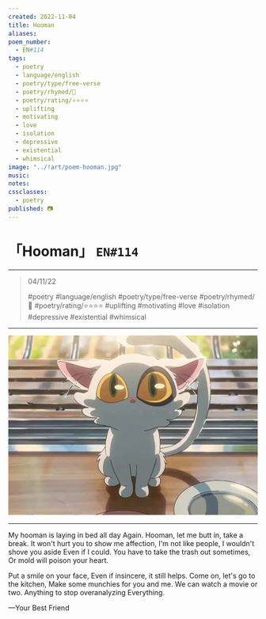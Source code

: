 ```yaml
---
created: 2022-11-04
title: Hooman
aliases:
poem_number:
  - EN#114
tags:
  - poetry
  - language/english
  - poetry/type/free-verse
  - poetry/rhymed/🔴
  - poetry/rating/⭐⭐⭐⭐
  - uplifting
  - motivating
  - love
  - isolation
  - depressive
  - existential
  - whimsical
image: "../!art/poem-hooman.jpg"
music:
notes:
cssclasses:
  - poetry
published: 📷
---
```

# 「Hooman」 `EN#114`

---

> 04/11/22
> 
> #poetry 
> #language/english 
> #poetry/type/free-verse 
> #poetry/rhymed/🔴 
> #poetry/rating/⭐⭐⭐⭐ 
> #uplifting #motivating #love #isolation #depressive #existential #whimsical 

---

![poem-hooman](../!art/poem-hooman.jpg)


---

My hooman is laying in bed all day
Again.
Hooman, let me butt in, take a break.
It won't hurt you to show me affection,
I'm not like people, I wouldn't shove you aside
Even if I could.
You have to take the trash out sometimes,
Or mold will poison your heart.

Put a smile on your face,
Even if insincere, it still helps.
Come on, let's go to the kitchen,
Make some munchies for you and me.
We can watch a movie or two.
Anything to stop overanalyzing
Everything.

—Your Best Friend